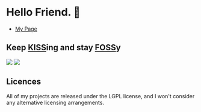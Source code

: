 # Hello Friend. 🤖

* [My Page](https://mario-pz.github.io/blog)

## Keep [KISS](https://en.wikipedia.org/wiki/KISS_principle)ing and stay [FOSS](https://en.wikipedia.org/wiki/Free_and_open-source_software)y

<img src="https://github-readme-stats.vercel.app/api/top-langs/?username=mario-pz&theme=tokyonight">
<img src="https://github-readme-stats.vercel.app/api?username=mario-pz&show_icons=true&theme=tokyonight">

## Licences
All of my projects are released under the LGPL license, and I won't consider any alternative licensing arrangements.
